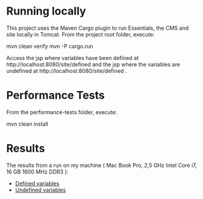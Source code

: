 # Running locally

This project uses the Maven Cargo plugin to run Essentials, the CMS and site locally in Tomcat.
From the project root folder, execute:

  mvn clean verify
  mvn -P cargo.run

Access the jsp where variables have been defined at http://localhost:8080/site/defined and
the jsp where the variables are undefined at http://localhost:8080/site/defined .

# Performance Tests

From the performance-tests folder, execute:

mvn clean install


# Results

The results from a run on my machine ( Mac Book Pro, 2,5 GHz Intel Core i7, 16 GB 1600 MHz DDR3 ):

* [Defined variables](http://mrop.github.io/undefinedvariablesdemo/results/definedvariablessimulation-1448660262189/index.html)
* [Undefined variables](http://mrop.github.io/undefinedvariablesdemo/results/undefinedvariablessimulation-1448660371839/index.html)

